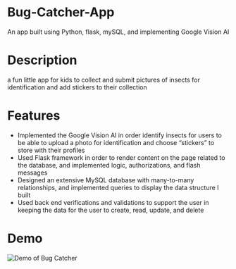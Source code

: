 # Bug-Catcher-App
An app built using Python, flask, mySQL, and implementing Google Vision AI

# Description
a fun little app for kids to collect and submit pictures of insects for identification and add stickers to their collection

# Features
* Implemented the Google Vision AI in order identify insects for users to be able to upload a photo for identification and choose “stickers” to store with their profiles
* Used Flask framework in order to render content on the page related to the database, and implemented logic, authorizations, and flash messages
* Designed an extensive MySQL database with many-to-many relationships, and implemented queries to display the data structure I built 
* Used back end verifications and validations to support the user in keeping the data for the user to create, read, update, and delete

# Demo
![Demo of Bug Catcher](https://media.giphy.com/media/4lZVSf4bu1fkAEoxct/giphy.gif)
